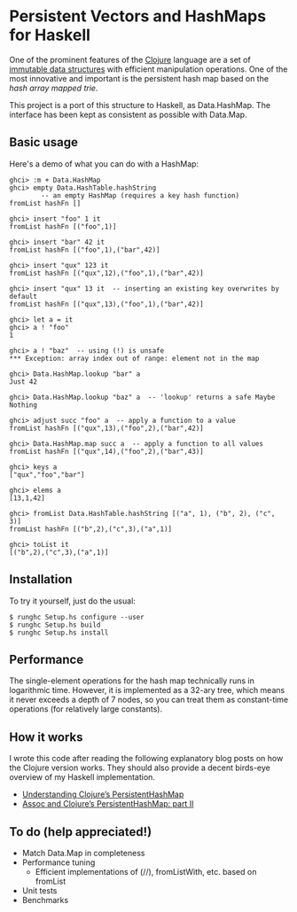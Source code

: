 Persistent Vectors and HashMaps for Haskell
===========================================

One of the prominent features of the [Clojure][1] language are a set of
[immutable data structures][2] with efficient manipulation operations.  One of
the most innovative and important is the persistent hash map based on the
*hash array mapped trie*.

This project is a port of this structure to Haskell, as Data.HashMap.  The
interface has been kept as consistent as possible with Data.Map.

[1]: http://clojure.org/
[2]: http://clojure.org/datatypes


Basic usage
-----------
Here's a demo of what you can do with a HashMap:

    ghci> :m + Data.HashMap
    ghci> empty Data.HashTable.hashString
            -- an empty HashMap (requires a key hash function)
    fromList hashFn []

    ghci> insert "foo" 1 it
    fromList hashFn [("foo",1)]

    ghci> insert "bar" 42 it
    fromList hashFn [("foo",1),("bar",42)]

    ghci> insert "qux" 123 it
    fromList hashFn [("qux",12),("foo",1),("bar",42)]

    ghci> insert "qux" 13 it  -- inserting an existing key overwrites by default
    fromList hashFn [("qux",13),("foo",1),("bar",42)]

    ghci> let a = it
    ghci> a ! "foo"
    1

    ghci> a ! "baz"  -- using (!) is unsafe
    *** Exception: array index out of range: element not in the map

    ghci> Data.HashMap.lookup "bar" a
    Just 42

    ghci> Data.HashMap.lookup "baz" a  -- 'lookup' returns a safe Maybe
    Nothing

    ghci> adjust succ "foo" a  -- apply a function to a value
    fromList hashFn [("qux",13),("foo",2),("bar",42)]

    ghci> Data.HashMap.map succ a  -- apply a function to all values
    fromList hashFn [("qux",14),("foo",2),("bar",43)]

    ghci> keys a
    ["qux","foo","bar"]

    ghci> elems a
    [13,1,42]

    ghci> fromList Data.HashTable.hashString [("a", 1), ("b", 2), ("c", 3)]
    fromList hashFn [("b",2),("c",3),("a",1)]

    ghci> toList it
    [("b",2),("c",3),("a",1)]


Installation
------------

To try it yourself, just do the usual:

    $ runghc Setup.hs configure --user
    $ runghc Setup.hs build
    $ runghc Setup.hs install

Performance
-----------

The single-element operations for the hash map technically runs in logarithmic
time.  However, it is implemented as a 32-ary tree, which means it never exceeds
a depth of 7 nodes, so you can treat them as constant-time operations (for
relatively large constants).

How it works
------------

I wrote this code after reading the following explanatory blog posts on how the
Clojure version works.  They should also provide a decent birds-eye overview of
my Haskell implementation.

* [Understanding Clojure’s PersistentHashMap
  ](http://blog.higher-order.net/2009/09/08/understanding-clojures-persistenthashmap-deftwice/)
* [Assoc and Clojure’s PersistentHashMap: part II
  ](http://blog.higher-order.net/2010/08/16/assoc-and-clojures-persistenthashmap-part-ii/)


To do (help appreciated!)
-------------------------
* Match Data.Map in completeness
* Performance tuning
  * Efficient implementations of (//), fromListWith, etc. based on fromList
* Unit tests
* Benchmarks
